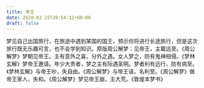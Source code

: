 ```yaml
---
title: 帝王
date: 2020-02-15T20:54:12+08:00
draft: false
---
```


梦见自己出国旅行，在旅途中遇到某国的国王，预示你将进行长途旅行，但是这次旅行既无乐趣可言，也不会学到知识。原版周公解梦：见帝王，主霉运至。《周公解梦》梦朝见帝王。主有意外之喜，分外之遇。女人梦之，防有鬼神相侵。《梦林玄解》梦帝王邀请。年少大贵者，梦之主有际遇圣明。梦者利有远行，防有病至。《梦林玄解》与帝王吵，失自由。《周公解梦》与帝王语，名利至。《周公解梦》做帝王家人，失和。《周公解梦》梦见帝王崩，主大荒。《敦煌本梦书》